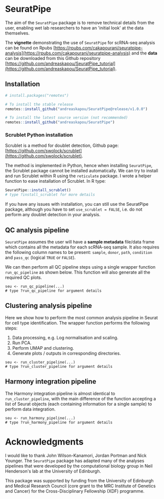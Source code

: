 # SeuratPipe

The aim of the `SeuratPipe` package is to remove technical details from the user, enabling wet lab researchers to have an 'initial look' at the data themselves.

The __vignette__ demonstrating the use of `SeuratPipe` for scRNA-seq analysis can be found on Rpubs [https://rpubs.com/cakapourani/seuratpipe-analysis](https://rpubs.com/cakapourani/seuratpipe-analysis) and the __data__ can be downloaded from this Github repository [https://github.com/andreaskapou/SeuratPipe_tutorial](https://github.com/andreaskapou/SeuratPipe_tutorial).

## Installation
```R
# install.packages("remotes")

# To install the stable release
remotes::install_github("andreaskapou/SeuratPipe@release/v1.0.0")

# To install the latest source version (not recommended)
remotes::install_github("andreaskapou/SeuratPipe")
```

### Scrublet Python installation
Scrublet is a method for doublet detection, Github page: [https://github.com/swolock/scrublet](https://github.com/swolock/scrublet). 

The method is implemented in Python, hence when installing `SeuratPipe`, the Scrublet package cannot be installed automatically. We can try to install and run Scrublet within R using the `reticulate` package. I wrote a helper function to ease installation of Scrublet. In R type:
```R
SeuratPipe::install_scrublet()
# type ?install_scrublet for more details
```

If you have any issues with installation, you can still use the SeuratPipe package, although you have to set `use_scrublet = FALSE`, i.e. do not perform any doublet detection in your analysis.

## QC analysis pipeline
`SeuratPipe` assumes the user will have a __sample metadata__ file/data frame which contains all the metadata for each scRNA-seq sample. It also requires the following column names to be present: `sample`, `donor`, `path`, `condition` and `pass_qc` (logical `TRUE` or `FALSE`).

We can then perform all QC pipeline steps using a single wrapper function `run_qc_pipeline` as shown below. This function will also generate all the required QC plots. 

```{R
seu <- run_qc_pipeline(...)
# type ?run_qc_pipeline for argument details
```

## Clustering analysis pipeline
Here we show how to perform the most common analysis pipeline in Seurat for cell type identification. 
The wrapper function performs the following steps: 

1. Data processing, e.g. Log normalisation and scaling.
2. Run PCA. 
3. Perform UMAP and clustering. 
4. Generate plots / outputs in corresponding directories.

```{R
seu <- run_cluster_pipeline(...)
# type ?run_cluster_pipeline for argument details
```

## Harmony integration pipeline
The Harmony integration pipeline is almost identical to `run_cluster_pipeline`, with the main difference of the function accepting a list of Seurat objects (each containing information for a single sample) to perform data integration.
```{R
seu <- run_harmony_pipeline(...)
# type ?run_harmony_pipeline for argument details
```

# Acknowledgments
I would like to thank John Wilson-Kanamori, Jordan Portman and Nick Younger. The `SeuratPipe` package has adapted many of the analyses pipelines that were developed by the computational biology group in Neil Henderson's lab at the University of Edinburgh.

This package was supported by funding from the University of Edinburgh and Medical Research Council (core grant to the MRC Institute of Genetics and Cancer) for the Cross-Disciplinary Fellowship (XDF) programme.
